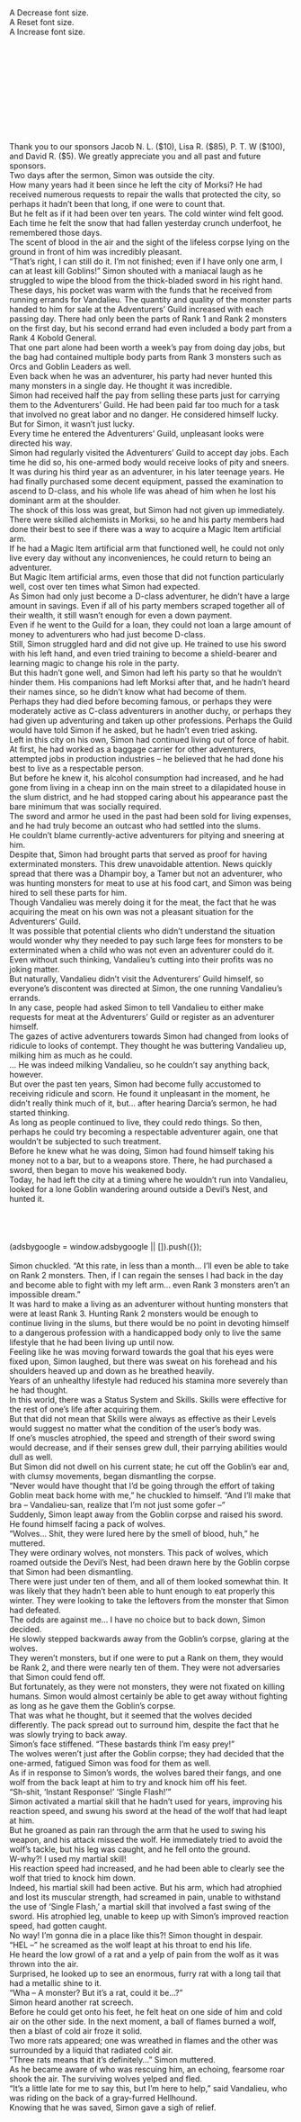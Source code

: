 <br/>
<br/>
<br/>
<br/>
<br/>
<br/>
<br/>
A Decrease font size.<br/>
A Reset font size.<br/>
A Increase font size.<br/>
<br/>
<br/>
<br/>
<br/>
<br/>
<br/>
<br/>
<br/>
<br/>
<br/>
<br/>
Thank you to our sponsors Jacob N. L. ($10), Lisa R. ($85), P. T. W ($100), and David R. ($5). We greatly appreciate you and all past and future sponsors.<br/>
Two days after the sermon, Simon was outside the city.<br/>
How many years had it been since he left the city of Morksi? He had received numerous requests to repair the walls that protected the city, so perhaps it hadn’t been that long, if one were to count that.<br/>
But he felt as if it had been over ten years. The cold winter wind felt good. Each time he felt the snow that had fallen yesterday crunch underfoot, he remembered those days.<br/>
The scent of blood in the air and the sight of the lifeless corpse lying on the ground in front of him was incredibly pleasant.<br/>
“That’s right, I can still do it. I’m not finished; even if I have only one arm, I can at least kill Goblins!” Simon shouted with a maniacal laugh as he struggled to wipe the blood from the thick-bladed sword in his right hand.<br/>
These days, his pocket was warm with the funds that he received from running errands for Vandalieu. The quantity and quality of the monster parts handed to him for sale at the Adventurers’ Guild increased with each passing day. There had only been the parts of Rank 1 and Rank 2 monsters on the first day, but his second errand had even included a body part from a Rank 4 Kobold General.<br/>
That one part alone had been worth a week’s pay from doing day jobs, but the bag had contained multiple body parts from Rank 3 monsters such as Orcs and Goblin Leaders as well.<br/>
Even back when he was an adventurer, his party had never hunted this many monsters in a single day. He thought it was incredible.<br/>
Simon had received half the pay from selling these parts just for carrying them to the Adventurers’ Guild. He had been paid far too much for a task that involved no great labor and no danger. He considered himself lucky.<br/>
But for Simon, it wasn’t just lucky.<br/>
Every time he entered the Adventurers’ Guild, unpleasant looks were directed his way.<br/>
Simon had regularly visited the Adventurers’ Guild to accept day jobs. Each time he did so, his one-armed body would receive looks of pity and sneers.<br/>
It was during his third year as an adventurer, in his later teenage years. He had finally purchased some decent equipment, passed the examination to ascend to D-class, and his whole life was ahead of him when he lost his dominant arm at the shoulder.<br/>
The shock of this loss was great, but Simon had not given up immediately. There were skilled alchemists in Morksi, so he and his party members had done their best to see if there was a way to acquire a Magic Item artificial arm.<br/>
If he had a Magic Item artificial arm that functioned well, he could not only live every day without any inconveniences, he could return to being an adventurer.<br/>
But Magic Item artificial arms, even those that did not function particularly well, cost over ten times what Simon had expected.<br/>
As Simon had only just become a D-class adventurer, he didn’t have a large amount in savings. Even if all of his party members scraped together all of their wealth, it still wasn’t enough for even a down payment.<br/>
Even if he went to the Guild for a loan, they could not loan a large amount of money to adventurers who had just become D-class.<br/>
Still, Simon struggled hard and did not give up. He trained to use his sword with his left hand, and even tried training to become a shield-bearer and learning magic to change his role in the party.<br/>
But this hadn’t gone well, and Simon had left his party so that he wouldn’t hinder them. His companions had left Morksi after that, and he hadn’t heard their names since, so he didn’t know what had become of them.<br/>
Perhaps they had died before becoming famous, or perhaps they were moderately active as C-class adventurers in another duchy, or perhaps they had given up adventuring and taken up other professions. Perhaps the Guild would have told Simon if he asked, but he hadn’t even tried asking.<br/>
Left in this city on his own, Simon had continued living out of force of habit. At first, he had worked as a baggage carrier for other adventurers, attempted jobs in production industries – he believed that he had done his best to live as a respectable person.<br/>
But before he knew it, his alcohol consumption had increased, and he had gone from living in a cheap inn on the main street to a dilapidated house in the slum district, and he had stopped caring about his appearance past the bare minimum that was socially required.<br/>
The sword and armor he used in the past had been sold for living expenses, and he had truly become an outcast who had settled into the slums.<br/>
He couldn’t blame currently-active adventurers for pitying and sneering at him.<br/>
Despite that, Simon had brought parts that served as proof for having exterminated monsters. This drew unavoidable attention. News quickly spread that there was a Dhampir boy, a Tamer but not an adventurer, who was hunting monsters for meat to use at his food cart, and Simon was being hired to sell these parts for him.<br/>
Though Vandalieu was merely doing it for the meat, the fact that he was acquiring the meat on his own was not a pleasant situation for the Adventurers’ Guild.<br/>
It was possible that potential clients who didn’t understand the situation would wonder why they needed to pay such large fees for monsters to be exterminated when a child who was not even an adventurer could do it.<br/>
Even without such thinking, Vandalieu’s cutting into their profits was no joking matter.<br/>
But naturally, Vandalieu didn’t visit the Adventurers’ Guild himself, so everyone’s discontent was directed at Simon, the one running Vandalieu’s errands.<br/>
In any case, people had asked Simon to tell Vandalieu to either make requests for meat at the Adventurers’ Guild or register as an adventurer himself.<br/>
The gazes of active adventurers towards Simon had changed from looks of ridicule to looks of contempt. They thought he was buttering Vandalieu up, milking him as much as he could.<br/>
… He was indeed milking Vandalieu, so he couldn’t say anything back, however.<br/>
But over the past ten years, Simon had become fully accustomed to receiving ridicule and scorn. He found it unpleasant in the moment, he didn’t really think much of it, but… after hearing Darcia’s sermon, he had started thinking.<br/>
As long as people continued to live, they could redo things. So then, perhaps he could try becoming a respectable adventurer again, one that wouldn’t be subjected to such treatment.<br/>
Before he knew what he was doing, Simon had found himself taking his money not to a bar, but to a weapons store. There, he had purchased a sword, then began to move his weakened body.<br/>
Today, he had left the city at a timing where he wouldn’t run into Vandalieu, looked for a lone Goblin wandering around outside a Devil’s Nest, and hunted it.<br/>
<br/>
<br/>
<br/>
<br/>
(adsbygoogle = window.adsbygoogle || []).push({});<br/>
<br/>
Simon chuckled. “At this rate, in less than a month… I’ll even be able to take on Rank 2 monsters. Then, if I can regain the senses I had back in the day and become able to fight with my left arm… even Rank 3 monsters aren’t an impossible dream.”<br/>
It was hard to make a living as an adventurer without hunting monsters that were at least Rank 3. Hunting Rank 2 monsters would be enough to continue living in the slums, but there would be no point in devoting himself to a dangerous profession with a handicapped body only to live the same lifestyle that he had been living up until now.<br/>
Feeling like he was moving forward towards the goal that his eyes were fixed upon, Simon laughed, but there was sweat on his forehead and his shoulders heaved up and down as he breathed heavily.<br/>
Years of an unhealthy lifestyle had reduced his stamina more severely than he had thought.<br/>
In this world, there was a Status System and Skills. Skills were effective for the rest of one’s life after acquiring them.<br/>
But that did not mean that Skills were always as effective as their Levels would suggest no matter what the condition of the user’s body was.<br/>
If one’s muscles atrophied, the speed and strength of their sword swing would decrease, and if their senses grew dull, their parrying abilities would dull as well.<br/>
But Simon did not dwell on his current state; he cut off the Goblin’s ear and, with clumsy movements, began dismantling the corpse.<br/>
“Never would have thought that I’d be going through the effort of taking Goblin meat back home with me,” he chuckled to himself. “And I’ll make that bra – Vandalieu-san, realize that I’m not just some gofer –”<br/>
Suddenly, Simon leapt away from the Goblin corpse and raised his sword. He found himself facing a pack of wolves.<br/>
“Wolves… Shit, they were lured here by the smell of blood, huh,” he muttered.<br/>
They were ordinary wolves, not monsters. This pack of wolves, which roamed outside the Devil’s Nest, had been drawn here by the Goblin corpse that Simon had been dismantling.<br/>
There were just under ten of them, and all of them looked somewhat thin. It was likely that they hadn’t been able to hunt enough to eat properly this winter. They were looking to take the leftovers from the monster that Simon had defeated.<br/>
The odds are against me… I have no choice but to back down, Simon decided.<br/>
He slowly stepped backwards away from the Goblin’s corpse, glaring at the wolves.<br/>
They weren’t monsters, but if one were to put a Rank on them, they would be Rank 2, and there were nearly ten of them. They were not adversaries that Simon could fend off.<br/>
But fortunately, as they were not monsters, they were not fixated on killing humans. Simon would almost certainly be able to get away without fighting as long as he gave them the Goblin’s corpse.<br/>
That was what he thought, but it seemed that the wolves decided differently. The pack spread out to surround him, despite the fact that he was slowly trying to back away.<br/>
Simon’s face stiffened. “These bastards think I’m easy prey!”<br/>
The wolves weren’t just after the Goblin corpse; they had decided that the one-armed, fatigued Simon was food for them as well.<br/>
As if in response to Simon’s words, the wolves bared their fangs, and one wolf from the back leapt at him to try and knock him off his feet.<br/>
“Sh-shit, ‘Instant Response!’ ‘Single Flash!’”<br/>
Simon activated a martial skill that he hadn’t used for years, improving his reaction speed, and swung his sword at the head of the wolf that had leapt at him.<br/>
But he groaned as pain ran through the arm that he used to swing his weapon, and his attack missed the wolf. He immediately tried to avoid the wolf’s tackle, but his leg was caught, and he fell onto the ground.<br/>
W-why?! I used my martial skill!<br/>
His reaction speed had increased, and he had been able to clearly see the wolf that tried to knock him down.<br/>
Indeed, his martial skill had been active. But his arm, which had atrophied and lost its muscular strength, had screamed in pain, unable to withstand the use of ‘Single Flash,’ a martial skill that involved a fast swing of the sword. His atrophied leg, unable to keep up with Simon’s improved reaction speed, had gotten caught.<br/>
No way! I’m gonna die in a place like this?! Simon thought in despair.<br/>
“HEL –” he screamed as the wolf leapt at his throat to end his life.<br/>
He heard the low growl of a rat and a yelp of pain from the wolf as it was thrown into the air.<br/>
Surprised, he looked up to see an enormous, furry rat with a long tail that had a metallic shine to it.<br/>
“Wha – A monster? But it’s a rat, could it be…?”<br/>
Simon heard another rat screech.<br/>
Before he could get onto his feet, he felt heat on one side of him and cold air on the other side. In the next moment, a ball of flames burned a wolf, then a blast of cold air froze it solid.<br/>
Two more rats appeared; one was wreathed in flames and the other was surrounded by a liquid that radiated cold air.<br/>
“Three rats means that it’s definitely…” Simon muttered.<br/>
As he became aware of who was rescuing him, an echoing, fearsome roar shook the air. The surviving wolves yelped and fled.<br/>
“It’s a little late for me to say this, but I’m here to help,” said Vandalieu, who was riding on the back of a gray-furred Hellhound.<br/>
Knowing that he was saved, Simon gave a sigh of relief.<br/>
 <br/>
 <br/>
 <br/>
<br/>
<br/>
<br/>
<br/>
(adsbygoogle = window.adsbygoogle || []).push({});<br/>
<br/>
It was pure coincidence that Vandalieu had come to Simon’s aid. He had been hunting with Darcia yesterday, so he had gone hunting earlier than usual today to work hard on Fang’s Leveling, and happened to come across Simon on the way home after Fang’s Rank increased.<br/>
“I see, so that’s why you were hunting a Goblin,” said Vandalieu, having heard Simon’s explanation of the situation.<br/>
“Yes, I got rather hot-headed. It’s unbecoming for someone my age…” said Simon, who was sitting on the ground, unable to fight off his fatigue.<br/>
Vandalieu was touching Simon’s arm.<br/>
“This is embarrassing. Even now, my legs won’t stop shaking… I’m pathetic,” said Simon, lamenting his own weakness.<br/>
“You’ve spent quite a long time not doing this kind of work, haven’t you? It can’t be helped. And it seems you’re quite fatigued, too,” said Vandalieu.<br/>
“Yes… But I’m starting to feel better as we keep talking.” Simon gave a self-deprecating laugh. “I’m not sure which one of us is supposed to be the older one…”<br/>
“That’s just because I’m curing your fatigue,” said Vandalieu.<br/>
Indeed, he was using ‘Out-of-body Experience’ to put his spirit-form arm inside Simon, examine the state of his body, massage his muscles and improve his recovery by fusing with him.<br/>
Ordinarily, Vandalieu wouldn’t be able to put his spirit form into Simon unless Simon himself allowed it, or if he were unconscious. But he was able to quietly heal Simon as he was currently in a depressed mental state and didn’t have the willpower to resist.<br/>
He hurt the muscles in his arm, and just has a few other scrapes. His organs are like this because of years of unhealthy living, Vandalieu observed. His brain is… hmm.<br/>
“By the way, this is Fang, and if I recall, Maroru, Urumi and Suruga? Their appearances have changed quite a bit. Did their Ranks increase?” Simon asked, unaware that the inside of his head was being examined while he was being treated.<br/>
Fang, sitting next to Vandalieu on standby, gave a bark. The rats were devouring the wolves’ organs.<br/>
Fang had been a Black Dog, but he was now a Rank 4 Hellhound. He had grown to about the size of a cow, but the color of his fur hadn’t changed.<br/>
Hellhounds were monsters that were well-known by adventurers. Their ability to breathe flames, and their ferocious and savage nature, were well-known. Thus, they were considered difficult to tame even by skillful Tamers.<br/>
But as Fang had started out as an ordinary dog that had undergone multiple Rank increases to become a Hellhound, he appeared to not be ferocious at all… though his roar had been so terrifying that even Simon had frozen in fear despite knowing that it was Fang.<br/>
It was possible that Simon’s legs were still shaking partially because of Fang.<br/>
But although Fang had turned from a Black Dog to a Hellhound, the transformation that the rats had undergone was even more dramatic. Up until yesterday, they had been Rank 3 Murder Rats.<br/>
These were considered to be the strongest among known rat-type monsters, which preyed on humans with their sharp fangs, but… Maroru and the others were certainly not Murder Rats now.<br/>
As the conversation turned towards them, the rats stopped feasting on wolf organs and gave sly squeaks at Simon… with their mouths stained red with blood.<br/>
“Yes, they’ve become Rank 4 like Fang,” said Vandalieu. “Maroru is a Flame Rat, Urumi is a Wet Rat, and Suruga is apparently an Iron Rat.”<br/>
The rats had changed race, and their fur had changed accordingly to their race titles. Maroru was wreathed in flames, Urumi was surrounded by water and cold air, and Suruga had gained the ability to make her fur itself as hard as metal.<br/>
They’d mutated so much that one would never think that they had once been ordinary rats.<br/>
“Do you know of these races?” Vandalieu asked.<br/>
“No… Never heard of them,” said Simon. “Maybe you don’t get them around here… or maybe they’re new races?! If they are, you can get a reward if you report them to the Tamers’ Guild or the Adventurers’ Guild!”<br/>
Considering Simon’s response, it was likely that the rats were of new races. With the exception of Wet Rats, Vandalieu had heard of the other two races as monsters that appeared in Earth’s folk tales, so he hadn’t thought that this was the case.<br/>
With that being the case, I suppose I’m the reason for their Rank increase to their current races. Maybe it’s because I went to Earth and gained knowledge there? Vandalieu wondered. If that’s the case, if Fang had a twin, maybe it would have mutated into a Komainu instead of a Hellhound.<br/>
TLN: Komainu are lion-dogs made of stone seen at Japanese shrines.<br/>
Meanwhile, the treatment of Simon’s arm was finished, and Vandalieu let go of it.<br/>
“I think you’ll be alright now. Can you stand?” he asked.<br/>
“Yes, I can manage… I’m really sorry for causing you so much trouble. I don’t know if I can say that this is thanks, but please take that Goblin and this as well,” said Simon, gingerly getting to his feet and pointing at the Goblin he’d killed.<br/>
He also held out his sword and scabbard.<br/>
“It’s a cheap sword, but I don’t have anything else on me, so… I haven’t used it much yet, so you should be able to have the weapon store buy it back for some amount,” he said.<br/>
“Are you sure? Weren’t you going to redo being an adventurer?” said Vandalieu.<br/>
“Yes, I’ve learned my place. I’m not cut out to live this lifestyle… I’ll redo things, but for a different lifestyle.”<br/>
Simon’s mind had been completely broken by this experience of almost being killed by wolves. He had been encouraged by Darcia’s sermon, but it was certainly fate that he had been saved by her son. He tried to convince himself that the goddess believed he was not suited for the adventuring profession.<br/>
Of course, he didn’t have any idea what this ‘different lifestyle’ would be. The current Simon was here as a result of having tried and failed at that in the past.<br/>
If he had at least acquired a creation-oriented Job, things would have been different, but… Simon’s current job was ‘Swordsman,’ and it was at Level 10. He would need to Level up ninety more times to change Jobs.<br/>
On top of that, he had hit a barrier in his development, making it hard for his Level to increase.<br/>
His companions from the past had also tried to help him to at least allow him to change Jobs, but he gained almost no Experience Points from anything other than combat, and his Level had increased at a snail’s pace. Unable to bear this, it was Simon who had backed down from this arrangement.<br/>
“If I at least had a talent for taming like you, maybe I could have done something even with only one arm, but… this can’t be helped. I’m sorry, but please use me as your gopher, at least for the next little while,” Simon said.<br/>
“No, if you want to redo things, I’ll help, since you were so inspired by my mother’s sermon that you want to change your life,” said Vandalieu, showing no signs of wanting to take Simon’s sword.<br/>
“Huh? You’ll teach me the basics of taming?!”<br/>
“No, that’s something that can’t be taught even if I wanted to teach it. What I’ll be helping you with is gaining your arm back.”<br/>
“My arm?! Th-that’s even more surprising… Are you acquainted with a skilled alchemist?”<br/>
The truth was that Vandalieu himself was a ‘skilled alchemist,’ but Vandalieu didn’t mention that.<br/>
“It will all depend on your hard work and motivation,” he said. “But if you have those, I promise you that you will acquire the best arm possible.”<br/>
He had an idea for helping Simon regain his arm. It was… not the use of the root of life, the Lambda version of pluripotent cells that the champion Zakkart had created.<br/>
If he used that, Simon’s arm would certainly regenerate. But too much time had passed since he lost his arm. His brain had completely forgotten how to move his right arm; the brain cells needed for that were now either gone or serving other functions.<br/>
With that being the case, even if Simon were to regrow his arm, a long period of rehabilitation would be required for him to become able to move it. Though he might become able to use it in everyday life again, it would be difficult for him to regain the strength and dexterity needed for battle even decades later.<br/>
In the case of Bellmond’s tail, Vandalieu had been able to regenerate her brain tissue as well, but… that was because she was a Vampire with an advanced regenerative ability. It was difficult to achieve the same in Simon, who was a human.<br/>
That was why Vandalieu intended to teach Simon the best secret possible for moving an artificial arm.<br/>
“It won’t need any special talent or qualities; you only need to believe in my words and follow me until it works. However, I believe that people will be uncomfortable around you or stare at you inquisitively afterwards,” he warned Simon.<br/>
Simon listened to Vandalieu’s vague explanation. He didn’t know Vandalieu very well, and today was the first time that they’d had a conversation this long. But looking at Fang and the rats, he could tell that Vandalieu wasn’t an ordinary person, and more importantly, he was the son of Darcia, the one who had given him the determination to redo his life.<br/>
He was certain that Vandalieu wouldn’t demand anything unreasonable.<br/>
“… If I never met you and your mother in the first place, I’d have just continued working day jobs and barely feeding myself, living like a dead person,” said Simon. “It might not be of much worth, but I’ll entrust my life to you.”<br/>
The moment he finished his sentence, a large change occurred inside him.<br/>
The weight of his body disappeared, making him feel light, and his head felt clear. His body was filled to the brim with strength.<br/>
“O-OH! This is… I feel like I was reborn the moment I decided to follow you! I feel like I could go and send those wolves flying into the air now!” Simon shouted, jumping up and down on the spot.<br/>
He had been guided by Vandalieu at that moment.<br/>
Darcia’s sermon had left a deep impression on Simon yesterday, but he had still not been guided by Vandalieu at that point.<br/>
Darcia hadn’t preached Vandalieu’s values and view of life at the Communal Church; she had preached the teachings of Vida, the goddess of life and love, that were taught in the Boundary Mountain Range.<br/>
But becoming a believer of Vida didn’t necessarily guide one to Vandalieu’s Dark Demon Creation Path. One needed to either decide to follow Vandalieu as Simon had just done, or become strongly charmed by him like the Undead were.<br/>
… That was why the food cart owners that Vandalieu had taught how to make Gobu-gobu and steamed Kobold meat had already been guided.<br/>
“I’m sure you’re full of willpower. At this rate you’ll be able to work hard in training tomorrow,” said Vandalieu, repeating the same words he had said to the food cart owners to play down the guidance’s effects when they found their physical abilities enhanced.<br/>
“Of course!” said Simon. “But… We’re starting tomorrow?”<br/>
“Yes. I need to prepare some necessary things, and… I need to stock the ingredients tonight.”<br/>
Vandalieu wasn’t negligent when it came to the operation of his food cart.<br/>
 <br/>
 <br/>
 <br/>
Vandalieu and his companions had left their carts where they were and rushed over to help Simon. Thus, they had to go back to get them before returning to the city.<br/>
Simon was afraid that other monsters would have ravaged it by now, but that didn’t seem to be the case.<br/>
“He used some kind of spell…? He never ceases to surprise,” Simon said to Fang, who had been ordered to guard Simon while he waited for Vandalieu and the rats.<br/>
Fang barked in response.<br/>
Fang knew that the truth was that Vandalieu hadn’t used a spell; he had left Chipuras behind to watch the cart. But he didn’t tell Simon the details… though it wasn’t as if he had become able to speak the human language from his Rank increase.<br/>
Incidentally, Fang disliked humans, but felt a sense of closeness and companionship with those who had been guided by Vandalieu, so it didn’t seem that he had any hostility or excessive sense of caution towards Simon.<br/>
Fang himself believed that this was because he perceived Simon to now be something that wasn’t a human, though his appearance remained the same.<br/>
“I’m not as amazing as you, seeing as you turned into a Hellhound in just a few days, but I feel like I can change my way of life now,” Simon said to Fang.<br/>
Fang gave an encouraging bark to his new junior. ‘That’s the spirit,’ he seemed to be saying.<br/>
But this peaceful conversation was abruptly interrupted.<br/>
“So, you’ve tamed a Hellhound. It seems that you’re a capable Tamer,” a voice said without warning.<br/>
Fang immediately got to his feet to protect Simon.<br/>
The owner of the voice… Randolf, gave an impressed nod.<br/>
Despite having received no command, it protects its owner, and yet doesn’t attack. It has been well-trained, considering the ferocious and savage nature of Hellhounds, Randolf thought.<br/>
Indeed, he mistakenly thought that Simon was Fang’s Tamer.<br/>
“N-no, I’m not –” Simon began, bewildered by what appeared to be a human adventurer.<br/>
“Sorry, but I’d like to make a request. I want you to take these two to the Adventurers’ Guild,” said Randolf, one-sidedly stating his business without listening to Simon.<br/>
He brought forward Natania and Juliana, whom he had made float behind him with wind-attribute magic, and presented them to Simon.<br/>
“Wha –?! This is terrible…” Simon whispered.<br/>
The two were wrapped in cloths, but he could tell with a single glance that they were both missing all of their limbs. Despite Simon and Fang being in front of her, Juliana showed no response but to look over at them with a hollow gaze.<br/>
“It’d be better to take them to a healing mage’s clinic rather than an Adventurers’ Guild… No, maybe the Church would be better!” Simon exclaimed, disturbed by their serious states.<br/>
“Wait, calm down! Our wounds are fine, so we want you to take us to the Adventurers’ Guild! I’m Natania, and this is Julia… Yes, her name is Julia,” Natania said hastily. “The truth is –”<br/>
She began explaining the situation.<br/>
Randolf watched silently. Natania referred to Juliana as ‘Julia,’ a woman she had met after being attacked and captured by Minotaurs, and told Simon that she didn’t know anything other than her name.<br/>
The Minotaur King incident would be dealt with by the Alcrem family of dukes and the Guild Master of the Adventurers’ Guild in the capital, so there was no need to report it to the Guild in the city of Morksi.<br/>
Randolf intended to disappear once he saw that Simon thought of them as unfortunate victims of Minotaurs and accepted their request.<br/>
But before Natania finished speaking, he felt a chill on his spine, as if someone had pressed ice against it.<br/>
This is… The Demon King fragment is reacting?!<br/>
Surprised, Randolf checked the small Orichalcum bottle… the Demon King fragment’s seal. It was trembling. The fragment, which was sealed and had not infested any host, was reacting to something.<br/>
Wondering if the god of law and fate had caused another eclipse, Randolf looked at the sky, but that wasn’t the case either.<br/>
Then what is it?! I know that there have recently been incidents of Demon King fragments that have infested hosts traveling towards the Boundary Mountain Range, but… this is the Alcrem Duchy! This isn’t close enough to the Boundary Mountain Range for a sealed fragment to be reacting! Randolf thought. Wait, I don’t have the time to think about what’s causing it.<br/>
The freshly-applied seal on the Demon King’s oviduct looked like it would hold, but at this rate, it was possible that the older seal on the fragment that the Minotaur King had been using in its ritual would break.<br/>
If the seal was broken, it was possible that the fragment would aim to infest the Hellhound, Simon, Natania or Juliana as its host.<br/>
“Hey, here’s the fee for their request,” Randolf said, handing Simon a Magic Stone that he had harvested from a Minotaur. “And this is a farewell gift for you two,” he said, handing several Magic Stones taken from Minotaur Mages to Natania. “I’ll leave them to you!”<br/>
And with that, he used the wind-attribute spell ‘Soar’ to take off into the sky.<br/>
“Wait! What’s going on all of a su… Ah, he’s gone. What’s wrong with that guy?” Simon wondered.<br/>
“… Who knows?” said Natania, staring blankly up in the direction that Randolf had flown in.<br/>
Next to her, Fang relaxed his guard.<br/>
He had sensed that Randolf was an overwhelmingly powerful individual. He had been so mentally fatigued by his presence that he had not even thought to warn his carefree junior.<br/>
“Well, we don’t mind carrying you to the Adventurers’ Guild, but hold on for a moment. This guy’s owner, and my… What should I call him? Boss, teacher, master… Yes, my master who is going to train me, is coming,” Simon told Natania.<br/>
“Master? You’re not the one who tamed this guy?” Natania asked, looking at Fang.<br/>
“Yeah, he’ll be back soon – Ah, that’s him!”<br/>
As if showing up to replace Randolf, Vandalieu and the rats returned, each pulling a cart with them.<br/>
“Hmm? It seems like something happened. Could you please explain the situation?” said Vandalieu.<br/>
“Yes, Master! An adventurer I didn’t recognize appeared out of nowhere with these two –” Simon began.<br/>
“I see. Natania-san and Juliana-san, yes?”<br/>
“How do you know my name?!” exclaimed Natania, bewildered.<br/>
There was no way that he could have known her name, let alone Juliana’s, which hadn’t even been spoken.<br/>
I’m the one who’s surprised. I’ve returned to find that I have even more apprentices, Vandalieu thought.<br/>
“I’ll hear the rest of your story while we move, shall I?” said Vandalieu.<br/>
“Alright, I’ll tell you what I can. But this person is Julia. Don’t say the name ‘Juliana’ out loud. Please, help us,” Natania begged him.<br/>
Vandalieu nodded. “Yes, of course I’ll help you… I see. That must have been an ordeal,” he murmured.<br/>
He was mainly looking not at Natania, but the spirits of what appeared to be knights and village girls that were floating around Juliana.<br/>
“Please help Captain Juliana and this girl who persuaded that man not to kill her,” one of the spirits said.<br/>
“Please, help. Help, help, hel-hel-hel-hel…” said another nonsensically.<br/>
“Ah, our god… Our god, help…” said a third.<br/>
“It’s alright, it’s alright. Please stay calm,” Vandalieu told the spirits, nodding to their words.<br/>
He had already planned to help Simon. That one person had turned into over a dozen, then multiple dozens. That was all.<br/>
 <br/>
 <br/>
 <br/>
<br/>
Name: Simon<br/>
Race: Human<br/>
Age: 27 years old<br/>
Titles: None<br/>
Job: Swordsman<br/>
Level: 10<br/>
Job history: Apprentice Warrior, Warrior<br/>
Passive skills:<br/>
<br/>
Enhanced Muscular Strength: Level 2<br/>
Detect Presence: Level 1<br/>
Starvation, Disease and Poison Resistance: Level 2<br/>
Mental Resistance: Level 2<br/>
<br/>
<br/>
Active skills:<br/>
<br/>
Swordsmanship: Level 3<br/>
Armor Technique: Level 2<br/>
Surpass Limits: Level 3<br/>
Coordination: Level 2<br/>
Dismantling: Level 1<br/>
Housework: Level 1<br/>
<br/>
<br/>
<br/>
 <br/>
 <br/>
 <br/>
The one-armed former adventurer Simon. His Skills are average for a D-class adventurer, but due to many years of living an unhealthy lifestyle, his stamina has decreased and his senses have dulled. For this reason, martial skills do not display their full effects when he uses them.<br/>
Because he has lived in the slums for several years, he has acquired the ‘Starvation, Disease and Poison Resistance’ Skill, and also the ‘Mental Resistance’ Skill from the despair of losing his arm, giving up his life as an adventurer and living a life where he couldn’t see a future for himself.<br/>
The fact that the latter is not the ‘Mental Corruption’ Skill is a testament to his virtuous and positive nature.<br/>
 <br/>
 <br/>
 <br/>
<br/>
Name: Natania<br/>
Race: Wildcat-type Beast-kin<br/>
Age: 17 years old<br/>
Titles: None<br/>
Job: Unarmed Fighter<br/>
Level: 27<br/>
Job history: Apprentice Warrior, Warrior<br/>
Passive skills:<br/>
<br/>
Dark Vision<br/>
Enhanced Body Part (Claws): Level 2 (Lost!)<br/>
Enhanced Agility: Level 3<br/>
Detect Presence: Level 3<br/>
<br/>
<br/>
Active skills:<br/>
<br/>
Throwing: Level 1<br/>
Silent Steps: Level 2<br/>
Unarmed Fighting Technique: Level 3<br/>
Armor Technique: Level 2<br/>
Surpass Limits: Level 3<br/>
Dismantling: Level 1<br/>
Trap: Level 1<br/>
<br/>
<br/>
Status effects:<br/>
<br/>
All limbs missing<br/>
<br/>
<br/>
<br/>
 <br/>
 <br/>
 <br/>
A wildcat-type Beast-kin female adventurer. Her adventurer class is D-class. She has not acquired the ‘Coordination’ Skill because she has worked solo up until now, but she has acquired the skills of a scout instead.<br/>
But as she has no arms or legs, she is currently in a state where she cannot use most of her Skills. She has been in this state for a long time, so her brain may lose some functions and she may lose Skills such as ‘Enhanced Agility.’<br/>
Incidentally, the reason her missing limbs are displayed as a Status Effect while Simon’s missing arm is not is because Simon’s arm has been missing for so long that it is now considered his normal state.<br/>
 <br/>
 <br/>
 <br/>
<br/>
Name: Juliana Alcrem<br/>
Race: Human<br/>
Age: 20 years old<br/>
Titles: Alcrem’s Princess Knight<br/>
Job: Superior Knight<br/>
Level: 34<br/>
Job history: Apprentice Knight, Squire, Knight<br/>
Passive skills:<br/>
<br/>
Enhanced Attribute Values: Under Command: Level 3<br/>
Enhanced Attribute Values: Mounted: Level 3<br/>
Strengthened Attack Power when Equipped with a Spear: Medium<br/>
Strengthened Defensive Power when Equipped with Metal Armor: Medium<br/>
<br/>
<br/>
Active skills:<br/>
<br/>
Spear Technique: Level 5<br/>
Armor Technique: Level 4<br/>
Shield Technique: Level 4<br/>
Mount: Level 3<br/>
Coordination: Level 3<br/>
Etiquette: Level 3<br/>
Command: Level 2<br/>
<br/>
<br/>
Status effects:<br/>
<br/>
All limbs missing<br/>
Infested: Eggs<br/>
Mental Collapse<br/>
<br/>
<br/>
<br/>
 <br/>
 <br/>
 <br/>
The youngest sister of the current Duke Alcrem. She has already renounced her right to succeed her family, but she is a member of a respectable house of dukes.<br/>
She belongs to a knights’ order and had been entrusted with the command of one unit. If her abilities were to be judged with the Adventurers’ Guild’s standards, she would be considered C-class; there were high hopes for her future.<br/>
However, like Natania, she is currently missing her limbs. Furthermore, several of the Minotaur King’s eggs have been planted inside her womb by the Demon King’s oviduct.<br/>
The trauma from these events has caused her mind to break, and even if her body were to be restored to its previous state, it is uncertain as to whether she would return to normal.<br/>
<br/>
Want to support Yoshi's translations? Head over to the Donations Page<br/>
  <br/>
<br/>
<br/>

